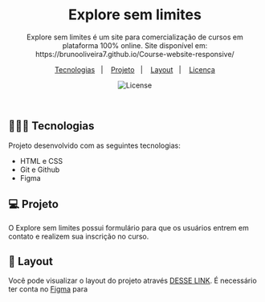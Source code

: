 <h1 align="center"> Explore sem limites </h1>

<p align="center">
Explore sem limites é um site para comercialização de cursos em plataforma 100% online. Site disponível em: https://brunooliveira7.github.io/Course-website-responsive/
</p>

<p align="center">
  <a href="#-tecnologias">Tecnologias</a>&nbsp;&nbsp;&nbsp;|&nbsp;&nbsp;&nbsp;
  <a href="#-projeto">Projeto</a>&nbsp;&nbsp;&nbsp;|&nbsp;&nbsp;&nbsp;
  <a href="#-layout">Layout</a>&nbsp;&nbsp;&nbsp;|&nbsp;&nbsp;&nbsp;
  <a href="#memo-licença">Licença</a>
</p>

<p align="center">
  <img alt="License" src="https://github.com/brunooliveira7/Course-website-responsive/blob/main/assets/Layout%20Course-website-responsive.png">
</p>

<br>

## 🧑🏻‍💻 Tecnologias

Projeto desenvolvido com as seguintes tecnologias:

- HTML e CSS
- Git e Github
- Figma

## 💻 Projeto

O Explore sem limites possui formulário para que os usuários entrem em contato e realizem sua inscrição no curso.

## 🔖 Layout

Você pode visualizar o layout do projeto através [DESSE LINK](https://www.figma.com/design/qLIOFBMYitkACau4tskCZK/Explore-sem-limites-(Copy)?node-id=158-680&m=dev). É necessário ter conta no [Figma](https://figma.com) para 
